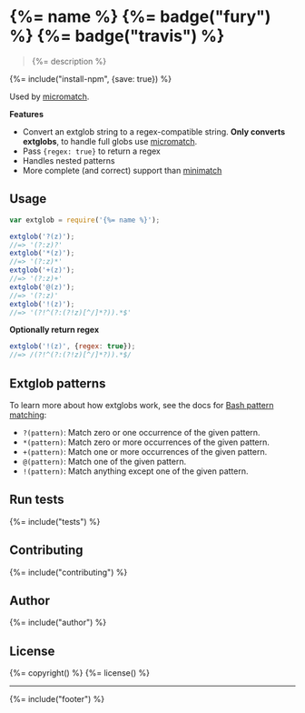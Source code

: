 # {%= name %} {%= badge("fury") %} {%= badge("travis") %}

> {%= description %}

{%= include("install-npm", {save: true}) %}

Used by [micromatch].

**Features**

- Convert an extglob string to a regex-compatible string. **Only converts extglobs**, to handle full globs use [micromatch].
- Pass `{regex: true}` to return a regex
- Handles nested patterns
- More complete (and correct) support than [minimatch](https://github.com/isaacs/minimatch)

## Usage

```js
var extglob = require('{%= name %}');

extglob('?(z)');
//=> '(?:z)?'
extglob('*(z)');
//=> '(?:z)*'
extglob('+(z)');
//=> '(?:z)+'
extglob('@(z)');
//=> '(?:z)'
extglob('!(z)');
//=> '(?!^(?:(?!z)[^/]*?)).*$'
```

**Optionally return regex**

```js
extglob('!(z)', {regex: true});
//=> /(?!^(?:(?!z)[^/]*?)).*$/
```

## Extglob patterns

To learn more about how extglobs work, see the docs for [Bash pattern matching][bash]:

- `?(pattern)`: Match zero or one occurrence of the given pattern.
- `*(pattern)`: Match zero or more occurrences of the given pattern.
- `+(pattern)`: Match one or more occurrences of the given pattern.
- `@(pattern)`: Match one of the given pattern.
- `!(pattern)`: Match anything except one of the given pattern.

## Run tests
{%= include("tests") %}

## Contributing
{%= include("contributing") %}

## Author
{%= include("author") %}

## License
{%= copyright() %}
{%= license() %}

***

{%= include("footer") %}

[bash]: https://www.gnu.org/software/bash/manual/html_node/Pattern-Matching.html
[micromatch]: https://github.com/jonschlinkert/micromatch
